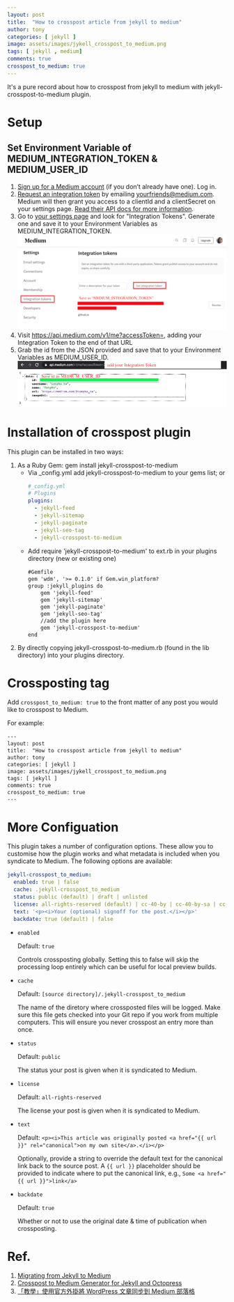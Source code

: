 ```yaml
---
layout: post
title:  "How to crosspost article from jekyll to medium"
author: tony
categories: [ jekyll ]
image: assets/images/jykell_crosspost_to_medium.png
tags: [ jekyll , medium]
comments: true
crosspost_to_medium: true
---
```

It's a pure record about how to crosspost from jekyll to medium with jekyll-crosspost-to-medium plugin.  

# Setup
## Set Environment Variable of MEDIUM_INTEGRATION_TOKEN & MEDIUM_USER_ID
1. [Sign up for a Medium account](https://medium.com/m/signin?redirect=https%3A%2F%2Fmedium.com%3A443%2F) (if you don’t already have one). Log in.
2. [Request an integration token](https://help.medium.com/hc/en-us/articles/213480228-Get-an-integration-token-for-your-writing-app) by emailing [yourfriends@medium.com](mailto:yourfriends@medium.com). Medium will then grant you access to a clientId and a clientSecret on your settings page. [Read their API docs for more information](https://github.com/Medium/medium-api-docs#21-browser-based-authentication).  
3. Go to [your settings page](https://medium.com/me/settings) and look for "Integration Tokens". Generate one and save it to your Environment Variables as MEDIUM_INTEGRATION_TOKEN.
![MEDIUM_INTEGRATION_TOKEN](/assets/images/MEDIUM_INTEGRATION_TOKEN.png)
4. Visit https://api.medium.com/v1/me?accessToken=, adding your Integration Token to the end of that URL
5. Grab the id from the JSON provided and save that to your Environment Variables as MEDIUM_USER_ID.
![MEDIUM_USER_ID](/assets/images/MEDIUM_USER_ID.png)

# Installation of crosspost plugin
This plugin can be installed in two ways:

1. As a Ruby Gem: gem install jekyll-crosspost-to-medium
    - Via _config.yml add jekyll-crosspost-to-medium to your gems list; or
        ```yaml
        #_config.yml
        # Plugins
        plugins:
          - jekyll-feed
          - jekyll-sitemap
          - jekyll-paginate
          - jekyll-seo-tag
          - jekyll-crosspost-to-medium
        ```
    - Add require 'jekyll-crosspost-to-medium' to ext.rb in your plugins directory (new or existing one)
        ```
      #Gemfile
        gem 'wdm', '>= 0.1.0' if Gem.win_platform?
        group :jekyll_plugins do
            gem 'jekyll-feed'
            gem 'jekyll-sitemap'
            gem 'jekyll-paginate'
            gem 'jekyll-seo-tag'
            //add the plugin here
            gem 'jekyll-crosspost-to-medium' 
        end
        ```
2. By directly copying jekyll-crosspost-to-medium.rb (found in the lib directory) into your plugins directory.

# Crossposting tag
Add ```crosspost_to_medium: true``` to the front matter of any post you would like to crosspost to Medium.

For example:  
```
---
layout: post
title:  "How to crosspost article from jekyll to medium"
author: tony
categories: [ jekyll ]
image: assets/images/jykell_crosspost_to_medium.png
tags: [ jekyll ]
comments: true
crosspost_to_medium: true
---
```

# More Configuation
This plugin takes a number of configuration options. These allow you to customise how the plugin works and what metadata is included when you syndicate to Medium. The following options are available:

```yaml
jekyll-crosspost_to_medium:
  enabled: true | false
  cache: .jekyll-crosspost_to_medium
  status: public (default) | draft | unlisted
  license: all-rights-reserved (default) | cc-40-by | cc-40-by-sa | cc-40-by-nd | cc-40-by-nc | cc-40-by-nc-nd | cc-40-by-nc-sa | cc-40-zero | public-domain
  text: '<p><i>Your (optional) signoff for the post.</i></p>'
  backdate: true (default) | false
```

* `enabled`

    Default: `true`

    Controls crossposting globally. Setting this to false will skip the processing loop entirely which can be useful for local preview builds.

* `cache`

    Default: `[source directory]/.jekyll-crosspost_to_medium`

    The name of the diretory where crossposted files will be logged. Make sure this file gets checked into your Git repo if you work from multiple computers. This will ensure you never crosspost an entry more than once.

* `status`

    Default: `public`

    The status your post is given when it is syndicated to Medium.

* `license`

    Default: `all-rights-reserved`

    The license your post is given when it is syndicated to Medium.

* `text`

    Default: `<p><i>This article was originally posted <a href="{{ url }}" rel="canonical">on my own site</a>.</i></p>`

    Optionally, provide a string to override the default text for the canonical link back to the source post. A `{{ url }}` placeholder should be provided to indicate where to put the canonical link, e.g., `Some <a href="{{ url }}">link</a>`

* `backdate`

    Default: `true`

    Whether or not to use the original date & time of publication when crossposting.
    
# Ref.
1. [Migrating from Jekyll to Medium](https://mythoughts.io/migrating-from-jekyll-to-medium-98f83bad1619)
2. [Crosspost to Medium Generator for Jekyll and Octopress](https://github.com/aarongustafson/jekyll-crosspost-to-medium)
3. [「教學」使用官方外掛將 WordPress 文章同步到 Medium 部落格](https://diary.taskinghouse.com/posts/%E3%80%8C%E6%95%99%E5%AD%B8%E3%80%8D%E4%BD%BF%E7%94%A8%E5%AE%98%E6%96%B9%E5%A4%96%E6%8E%9B%E5%B0%87-wordpress-%E6%96%87%E7%AB%A0%E5%90%8C%E6%AD%A5%E5%88%B0-medium-%E9%83%A8%E8%90%BD%E6%A0%BC/)

